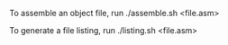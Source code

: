 To assemble an object file, run ./assemble.sh <file.asm>

To generate a file listing, run ./listing.sh <file.asm>